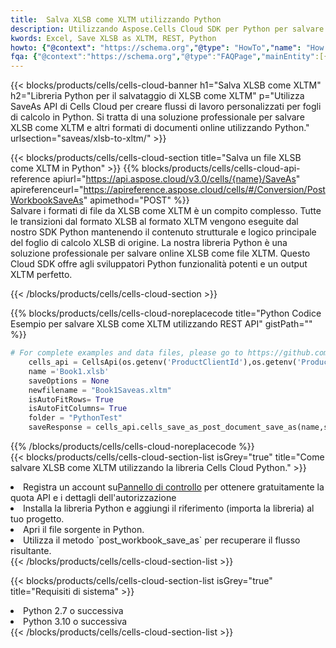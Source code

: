 ```yaml
---
title:  Salva XLSB come XLTM utilizzando Python
description: Utilizzando Aspose.Cells Cloud SDK per Python per salvare il file in formato XLSB come file in formato XLTM.
kwords: Excel, Save XLSB as XLTM, REST, Python
howto: {"@context": "https://schema.org","@type": "HowTo","name": "How to save XLSB as XLTM using the Cells Cloud Python library.","description": "How to save XLSB as XLTM using the Cells Cloud Python library.","image": {"@type": "ImageObject"},"url": "/python/saveas/xlsb-to-xltm/","step": [{ "@type": "HowToStep","name": "How to save XLSB as XLTM using the Cells Cloud Python library. step 1", "image": {"@type": "ImageObject",},"url": "/python/saveas/xlsb-to-xltm/","text": "Register an account at <a href='https://dashboard.aspose.cloud/'>Dashboard</a> to get free API quota & authorization details",},{ "@type": "HowToStep","name": "How to save XLSB as XLTM using the Cells Cloud Python library. step 1", "image": {"@type": "ImageObject",},"url": "/python/saveas/xlsb-to-xltm/","text": "Install Python library and add the reference (import the library) to your project.",},{ "@type": "HowToStep","name": "How to save XLSB as XLTM using the Cells Cloud Python library. step 1", "image": {"@type": "ImageObject",},"url": "/python/saveas/xlsb-to-xltm/","text": "Open the source file in Python.",},{ "@type": "HowToStep","name": "How to save XLSB as XLTM using the Cells Cloud Python library. step 1", "image": {"@type": "ImageObject",},"url": "/python/saveas/xlsb-to-xltm/","text": "Use the `post_workbook_save_as` method to retrieve the resulting stream.",}, ],"supply": {"@type": "HowToSupply","name": "document"},"tool": [{"@type": "HowToTool","name": "PyCharm, Visual Studio Code, Sublime, Eclipse"},{"@type": "HowToTool","name": "Aspose Cells"}],"totalTime": "PT6M"}
fqa: {"@context":"https://schema.org","@type":"FAQPage","mainEntity":[{"@type":"Question","name":"Why save file as other formats file in C# using REST API?","acceptedAnswer":{"@type":"Answer","text":"Documents are encoded in many ways, and some files may be incompatible with the software you use. To open and read such files, just save them as appropriate file formats.<br/><ol><li>Install .NET SDK and add the reference (import the library) to your project.</li><li>Open the source file in C# using REST API.</li><li>Call the PostWorkbookSaveAsRequest() method, passing an output filename with required extension.</li><li>Get the result of save as a separate file.</li></ol>"}},{"@type":"Question","name":"What file formats can I save as with your C# library?","acceptedAnswer":{"@type":"Answer","text":"We support a variety of file formats for conversion using .NET library, including XLSX, Excel, xls , PDF, CSV, HTML, Markdown, XML, PNG, JPG, TIFF, Json, TXT and many more."}},{"@type":"Question","name":"What is the maximum allowed file size for conversion using this .NET library?","acceptedAnswer":{"@type":"Answer","text":"There are no file size limits for format conversions using .NET library."}}]}
---
```

{{< blocks/products/cells/cells-cloud-banner h1="Salva XLSB come XLTM" h2="Libreria Python per il salvataggio di XLSB come XLTM" p="Utilizza SaveAs API di Cells Cloud per creare flussi di lavoro personalizzati per fogli di calcolo in Python. Si tratta di una soluzione professionale per salvare XLSB come XLTM e altri formati di documenti online utilizzando Python." urlsection="saveas/xlsb-to-xltm/" >}}

{{< blocks/products/cells/cells-cloud-section title="Salva un file XLSB come XLTM in Python" >}}
{{% blocks/products/cells/cells-cloud-api-reference apiurl="https://api.aspose.cloud/v3.0/cells/{name}/SaveAs" apireferenceurl="https://apireference.aspose.cloud/cells/#/Conversion/PostWorkbookSaveAs" apimethod="POST" %}}
<br/>
Salvare i formati di file da XLSB come XLTM è un compito complesso. Tutte le transizioni dal formato XLSB al formato XLTM vengono eseguite dal nostro SDK Python mantenendo il contenuto strutturale e logico principale del foglio di calcolo XLSB di origine. La nostra libreria Python è una soluzione professionale per salvare online XLSB come file XLTM. Questo Cloud SDK offre agli sviluppatori Python funzionalità potenti e un output XLTM perfetto.

{{< /blocks/products/cells/cells-cloud-section >}}

{{% blocks/products/cells/cells-cloud-noreplacecode title="Python Codice Esempio per salvare XLSB come XLTM utilizzando REST API" gistPath="" %}}
  
```python
# For complete examples and data files, please go to https://github.com/aspose-cells-cloud/aspose-cells-cloud-python/
    cells_api = CellsApi(os.getenv('ProductClientId'),os.getenv('ProductClientSecret'))
    name ='Book1.xlsb'    
    saveOptions = None
    newfilename = "Book1Saveas.xltm"
    isAutoFitRows= True
    isAutoFitColumns= True
    folder = "PythonTest"
    saveResponse = cells_api.cells_save_as_post_document_save_as(name,save_options=saveOptions, newfilename=(folder +'/' + newfilename),folder=folder)
```
  
{{% /blocks/products/cells/cells-cloud-noreplacecode %}}
<br/>
{{< blocks/products/cells/cells-cloud-section-list isGrey="true" title="Come salvare XLSB come XLTM utilizzando la libreria Cells Cloud Python." >}}
<li> Registra un account su<a href="https://dashboard.aspose.cloud/">Pannello di controllo</a> per ottenere gratuitamente la quota API e i dettagli dell'autorizzazione</li>
<li>Installa la libreria Python e aggiungi il riferimento (importa la libreria) al tuo progetto.</li>
<li>Apri il file sorgente in Python.</li>
<li>Utilizza il metodo `post_workbook_save_as` per recuperare il flusso risultante.</li>
{{< /blocks/products/cells/cells-cloud-section-list >}}

{{< blocks/products/cells/cells-cloud-section-list isGrey="true" title="Requisiti di sistema" >}}
<li>Python 2.7 o successiva</li>
<li>Python 3.10 o successiva</li>
{{< /blocks/products/cells/cells-cloud-section-list >}}
